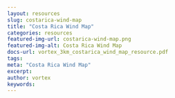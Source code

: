 ```yaml
---
layout: resources
slug: costarica-wind-map
title: "Costa Rica Wind Map"
categories: resources
featured-img-url: costarica-wind-map.png
featured-img-alt: Costa Rica Wind Map
docs-url: vortex_3km_costarica_wind_map_resource.pdf
tags:
meta: "Costa Rica Wind Map"
excerpt: 
author: vortex
keywords: 
---
```

